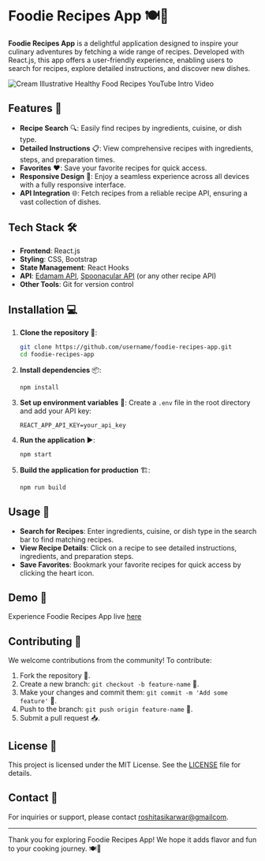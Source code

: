 # Foodie Recipes App 🍽️🍲

**Foodie Recipes App** is a delightful application designed to inspire your culinary adventures by fetching a wide range of recipes. Developed with React.js, this app offers a user-friendly experience, enabling users to search for recipes, explore detailed instructions, and discover new dishes.

![Cream Illustrative Healthy Food Recipes YouTube Intro Video](https://github.com/user-attachments/assets/21026127-33a2-4aa6-9f05-eab22ccf70a0)


## Features 🌟

- **Recipe Search** 🔍: Easily find recipes by ingredients, cuisine, or dish type.
- **Detailed Instructions** 📋: View comprehensive recipes with ingredients, steps, and preparation times.
- **Favorites** ❤️: Save your favorite recipes for quick access.
- **Responsive Design** 📱: Enjoy a seamless experience across all devices with a fully responsive interface.
- **API Integration** 🌐: Fetch recipes from a reliable recipe API, ensuring a vast collection of dishes.

## Tech Stack 🛠️

- **Frontend**: React.js
- **Styling**: CSS, Bootstrap
- **State Management**: React Hooks
- **API**: [Edamam API](https://developer.edamam.com/), [Spoonacular API](https://spoonacular.com/food-api) (or any other recipe API)
- **Other Tools**: Git for version control

## Installation 💻

1. **Clone the repository** 🐙:
   ```bash
   git clone https://github.com/username/foodie-recipes-app.git
   cd foodie-recipes-app
   ```

2. **Install dependencies** 📦:
   ```bash
   npm install
   ```

3. **Set up environment variables** 🔑:
   Create a `.env` file in the root directory and add your API key:
   ```
   REACT_APP_API_KEY=your_api_key
   ```

4. **Run the application** ▶️:
   ```bash
   npm start
   ```

5. **Build the application for production** 🏗️:
   ```bash
   npm run build
   ```

## Usage 🚀

- **Search for Recipes**: Enter ingredients, cuisine, or dish type in the search bar to find matching recipes.
- **View Recipe Details**: Click on a recipe to see detailed instructions, ingredients, and preparation steps.
- **Save Favorites**: Bookmark your favorite recipes for quick access by clicking the heart icon.

## Demo 🌟

Experience Foodie Recipes App live [here](https://poetic-longma-39b40f.netlify.app/) 

## Contributing 🤝

We welcome contributions from the community! To contribute:

1. Fork the repository 🍴.
2. Create a new branch: `git checkout -b feature-name` 🌿.
3. Make your changes and commit them: `git commit -m 'Add some feature'` 💬.
4. Push to the branch: `git push origin feature-name` 🚀.
5. Submit a pull request 📥.

## License 📄

This project is licensed under the MIT License. See the [LICENSE](LICENSE) file for details.

## Contact 📧

For inquiries or support, please contact [roshitasikarwar@gmailcom](mailto:roshitasikarwar@gmailcom).

---

Thank you for exploring Foodie Recipes App! We hope it adds flavor and fun to your cooking journey. 🍽️🍲

